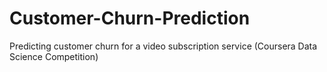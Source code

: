 # Customer-Churn-Prediction
Predicting customer churn for a video subscription service (Coursera Data Science Competition)
